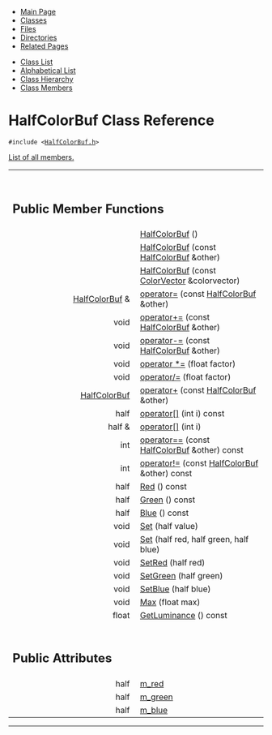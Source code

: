 <div class="tabs">

- [Main Page](index.md)
- <span id="current">[Classes](annotated.md)</span>
- [Files](files.md)
- [Directories](dirs.md)
- [Related Pages](pages.md)

</div>

<div class="tabs">

- [Class List](annotated.md)
- [Alphabetical List](classes.md)
- [Class Hierarchy](hierarchy.md)
- [Class Members](functions.md)

</div>

# HalfColorBuf Class Reference

`#include <`<a href="HalfColorBuf_8h-source.md" class="el"><code>HalfColorBuf.h</code></a>`>`

[List of all members.](classHalfColorBuf-members.md)

<table data-border="0" data-cellpadding="0" data-cellspacing="0">
<colgroup>
<col style="width: 50%" />
<col style="width: 50%" />
</colgroup>
<tbody>
<tr>
<td></td>
<td></td>
</tr>
<tr>
<td colspan="2"><br />
&#10;<h2 id="public-member-functions">Public Member Functions</h2></td>
</tr>
<tr>
<td class="memItemLeft" style="text-align: right;" data-nowrap="" data-valign="top"> </td>
<td class="memItemRight" data-valign="bottom"><a href="classHalfColorBuf.md#3409872e8868a0f09172e7f83389a763" class="el">HalfColorBuf</a> ()</td>
</tr>
<tr>
<td class="memItemLeft" style="text-align: right;" data-nowrap="" data-valign="top"> </td>
<td class="memItemRight" data-valign="bottom"><a href="classHalfColorBuf.md#84cbb11a4232dfb0c6f13a6737996451" class="el">HalfColorBuf</a> (const <a href="classHalfColorBuf.md" class="el">HalfColorBuf</a> &amp;other)</td>
</tr>
<tr>
<td class="memItemLeft" style="text-align: right;" data-nowrap="" data-valign="top"> </td>
<td class="memItemRight" data-valign="bottom"><a href="classHalfColorBuf.md#562ef94d6d2bb9fcb980ef066d8ad971" class="el">HalfColorBuf</a> (const <a href="classColorVector.md" class="el">ColorVector</a> &amp;colorvector)</td>
</tr>
<tr>
<td class="memItemLeft" style="text-align: right;" data-nowrap="" data-valign="top"><a href="classHalfColorBuf.md" class="el">HalfColorBuf</a> &amp; </td>
<td class="memItemRight" data-valign="bottom"><a href="classHalfColorBuf.md#c61e61c42e48041e0625386501715551" class="el">operator=</a> (const <a href="classHalfColorBuf.md" class="el">HalfColorBuf</a> &amp;other)</td>
</tr>
<tr>
<td class="memItemLeft" style="text-align: right;" data-nowrap="" data-valign="top">void </td>
<td class="memItemRight" data-valign="bottom"><a href="classHalfColorBuf.md#a5db6cd4f27b639739dae56244f75877" class="el">operator+=</a> (const <a href="classHalfColorBuf.md" class="el">HalfColorBuf</a> &amp;other)</td>
</tr>
<tr>
<td class="memItemLeft" style="text-align: right;" data-nowrap="" data-valign="top">void </td>
<td class="memItemRight" data-valign="bottom"><a href="classHalfColorBuf.md#80646960acd759511df7253b37b3ffca" class="el">operator-=</a> (const <a href="classHalfColorBuf.md" class="el">HalfColorBuf</a> &amp;other)</td>
</tr>
<tr>
<td class="memItemLeft" style="text-align: right;" data-nowrap="" data-valign="top">void </td>
<td class="memItemRight" data-valign="bottom"><a href="classHalfColorBuf.md#36ff113e25ff93350facfeac60cdf34b" class="el">operator *=</a> (float factor)</td>
</tr>
<tr>
<td class="memItemLeft" style="text-align: right;" data-nowrap="" data-valign="top">void </td>
<td class="memItemRight" data-valign="bottom"><a href="classHalfColorBuf.md#cb95e4f907fb23bc743102e9e1be687f" class="el">operator/=</a> (float factor)</td>
</tr>
<tr>
<td class="memItemLeft" style="text-align: right;" data-nowrap="" data-valign="top"><a href="classHalfColorBuf.md" class="el">HalfColorBuf</a> </td>
<td class="memItemRight" data-valign="bottom"><a href="classHalfColorBuf.md#a5d522aea21f4ae52c7f788c54cca875" class="el">operator+</a> (const <a href="classHalfColorBuf.md" class="el">HalfColorBuf</a> &amp;other)</td>
</tr>
<tr>
<td class="memItemLeft" style="text-align: right;" data-nowrap="" data-valign="top">half </td>
<td class="memItemRight" data-valign="bottom"><a href="classHalfColorBuf.md#56bd1e633f412f07706e05b60f9eb2bc" class="el">operator[]</a> (int i) const</td>
</tr>
<tr>
<td class="memItemLeft" style="text-align: right;" data-nowrap="" data-valign="top">half &amp; </td>
<td class="memItemRight" data-valign="bottom"><a href="classHalfColorBuf.md#afa3b3be64f86f689de4bf05a470fc17" class="el">operator[]</a> (int i)</td>
</tr>
<tr>
<td class="memItemLeft" style="text-align: right;" data-nowrap="" data-valign="top">int </td>
<td class="memItemRight" data-valign="bottom"><a href="classHalfColorBuf.md#d56daf47a2436cda00e53f455067fd01" class="el">operator==</a> (const <a href="classHalfColorBuf.md" class="el">HalfColorBuf</a> &amp;other) const</td>
</tr>
<tr>
<td class="memItemLeft" style="text-align: right;" data-nowrap="" data-valign="top">int </td>
<td class="memItemRight" data-valign="bottom"><a href="classHalfColorBuf.md#8b9457808981193360f4c3df2e50f4af" class="el">operator!=</a> (const <a href="classHalfColorBuf.md" class="el">HalfColorBuf</a> &amp;other) const</td>
</tr>
<tr>
<td class="memItemLeft" style="text-align: right;" data-nowrap="" data-valign="top">half </td>
<td class="memItemRight" data-valign="bottom"><a href="classHalfColorBuf.md#3d061051286831d4f2aebae980198b48" class="el">Red</a> () const</td>
</tr>
<tr>
<td class="memItemLeft" style="text-align: right;" data-nowrap="" data-valign="top">half </td>
<td class="memItemRight" data-valign="bottom"><a href="classHalfColorBuf.md#eb4e3e708de4af84613f52d0c8067edf" class="el">Green</a> () const</td>
</tr>
<tr>
<td class="memItemLeft" style="text-align: right;" data-nowrap="" data-valign="top">half </td>
<td class="memItemRight" data-valign="bottom"><a href="classHalfColorBuf.md#e3b99a5fe15a4330fd055c8b157ee12f" class="el">Blue</a> () const</td>
</tr>
<tr>
<td class="memItemLeft" style="text-align: right;" data-nowrap="" data-valign="top">void </td>
<td class="memItemRight" data-valign="bottom"><a href="classHalfColorBuf.md#ea76467b46ce22fa1f35e51a162193a3" class="el">Set</a> (half value)</td>
</tr>
<tr>
<td class="memItemLeft" style="text-align: right;" data-nowrap="" data-valign="top">void </td>
<td class="memItemRight" data-valign="bottom"><a href="classHalfColorBuf.md#b1dec32353af84475be1597d67725296" class="el">Set</a> (half red, half green, half blue)</td>
</tr>
<tr>
<td class="memItemLeft" style="text-align: right;" data-nowrap="" data-valign="top">void </td>
<td class="memItemRight" data-valign="bottom"><a href="classHalfColorBuf.md#ca54356b02ccbf89bf74932ca615d9d3" class="el">SetRed</a> (half red)</td>
</tr>
<tr>
<td class="memItemLeft" style="text-align: right;" data-nowrap="" data-valign="top">void </td>
<td class="memItemRight" data-valign="bottom"><a href="classHalfColorBuf.md#5e60890aa9eec70ae51bba216d58b9be" class="el">SetGreen</a> (half green)</td>
</tr>
<tr>
<td class="memItemLeft" style="text-align: right;" data-nowrap="" data-valign="top">void </td>
<td class="memItemRight" data-valign="bottom"><a href="classHalfColorBuf.md#f3d69ad05054f5e8bb08f92dec5a53fe" class="el">SetBlue</a> (half blue)</td>
</tr>
<tr>
<td class="memItemLeft" style="text-align: right;" data-nowrap="" data-valign="top">void </td>
<td class="memItemRight" data-valign="bottom"><a href="classHalfColorBuf.md#3f8f93af3f366d214c4c1c5b3b801683" class="el">Max</a> (float max)</td>
</tr>
<tr>
<td class="memItemLeft" style="text-align: right;" data-nowrap="" data-valign="top">float </td>
<td class="memItemRight" data-valign="bottom"><a href="classHalfColorBuf.md#1adeff3d89e145a11e66b2186b132972" class="el">GetLuminance</a> () const</td>
</tr>
<tr>
<td colspan="2"><br />
&#10;<h2 id="public-attributes">Public Attributes</h2></td>
</tr>
<tr>
<td class="memItemLeft" style="text-align: right;" data-nowrap="" data-valign="top">half </td>
<td class="memItemRight" data-valign="bottom"><a href="classHalfColorBuf.md#ef4364d30732a62451a3b6378027bbda" class="el">m_red</a></td>
</tr>
<tr>
<td class="memItemLeft" style="text-align: right;" data-nowrap="" data-valign="top">half </td>
<td class="memItemRight" data-valign="bottom"><a href="classHalfColorBuf.md#b27a27e1ceec1a227d339ddd737b2fee" class="el">m_green</a></td>
</tr>
<tr>
<td class="memItemLeft" style="text-align: right;" data-nowrap="" data-valign="top">half </td>
<td class="memItemRight" data-valign="bottom"><a href="classHalfColorBuf.md#0ed442c4505b643a7ce2219bdf6352b3" class="el">m_blue</a></td>
</tr>
</tbody>
</table>

------------------------------------------------------------------------

<span id="_details"></span>

